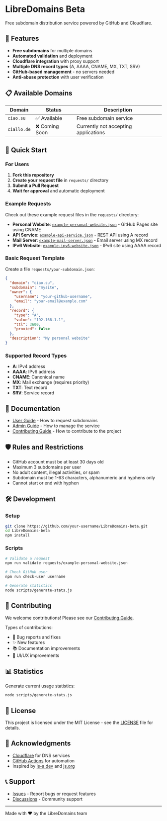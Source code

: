 # LibreDomains Beta

Free subdomain distribution service powered by GitHub and Cloudflare.

## 🌟 Features

- **Free subdomains** for multiple domains
- **Automated validation** and deployment
- **Cloudflare integration** with proxy support
- **Multiple DNS record types** (A, AAAA, CNAME, MX, TXT, SRV)
- **GitHub-based management** - no servers needed
- **Anti-abuse protection** with user verification

## 📋 Available Domains

| Domain | Status | Description |
|--------|--------|-------------|
| `ciao.su` | ✅ Available | Free subdomain service |
| `ciallo.de` | ❌ Coming Soon | Currently not accepting applications |

## 🚀 Quick Start

### For Users

1. **Fork this repository**
2. **Create your request file** in `requests/` directory
3. **Submit a Pull Request**
4. **Wait for approval** and automatic deployment

### Example Requests

Check out these example request files in the `requests/` directory:

- **Personal Website**: [`example-personal-website.json`](requests/example-personal-website.json) - GitHub Pages site using CNAME
- **API Service**: [`example-api-service.json`](requests/example-api-service.json) - REST API using A record
- **Mail Server**: [`example-mail-server.json`](requests/example-mail-server.json) - Email server using MX record
- **IPv6 Website**: [`example-ipv6-website.json`](requests/example-ipv6-website.json) - IPv6 site using AAAA record

### Basic Request Template

Create a file `requests/your-subdomain.json`:

```json
{
  "domain": "ciao.su",
  "subdomain": "mysite",
  "owner": {
    "username": "your-github-username",
    "email": "your-email@example.com"
  },
  "record": {
    "type": "A",
    "value": "192.168.1.1",
    "ttl": 3600,
    "proxied": false
  },
  "description": "My personal website"
}
```

### Supported Record Types

- **A**: IPv4 address
- **AAAA**: IPv6 address  
- **CNAME**: Canonical name
- **MX**: Mail exchange (requires priority)
- **TXT**: Text record
- **SRV**: Service record

## 📖 Documentation

- [User Guide](docs/USER_GUIDE.md) - How to request subdomains
- [Admin Guide](docs/ADMIN_GUIDE.md) - How to manage the service
- [Contributing Guide](CONTRIBUTING.md) - How to contribute to the project

## 🛡️ Rules and Restrictions

- GitHub account must be at least 30 days old
- Maximum 3 subdomains per user
- No adult content, illegal activities, or spam
- Subdomain must be 1-63 characters, alphanumeric and hyphens only
- Cannot start or end with hyphen

## 🛠️ Development

### Setup

```bash
git clone https://github.com/your-username/LibreDomains-beta.git
cd LibreDomains-beta
npm install
```

### Scripts

```bash
# Validate a request
npm run validate requests/example-personal-website.json

# Check GitHub user
npm run check-user username

# Generate statistics
node scripts/generate-stats.js
```

## 🤝 Contributing

We welcome contributions! Please see our [Contributing Guide](CONTRIBUTING.md).

Types of contributions:
- 🐛 Bug reports and fixes
- ✨ New features
- 📚 Documentation improvements
- 🎨 UI/UX improvements

## 📊 Statistics

Generate current usage statistics:

```bash
node scripts/generate-stats.js
```

## 📝 License

This project is licensed under the MIT License - see the [LICENSE](LICENSE) file for details.

## 🙏 Acknowledgments

- [Cloudflare](https://cloudflare.com) for DNS services
- [GitHub Actions](https://github.com/features/actions) for automation
- Inspired by [is-a.dev](https://github.com/is-a-dev/register) and [js.org](https://github.com/js-org/js.org)

## 📞 Support

- [Issues](https://github.com/your-username/LibreDomains-beta/issues) - Report bugs or request features
- [Discussions](https://github.com/your-username/LibreDomains-beta/discussions) - Community support

---

Made with ❤️ by the LibreDomains team
